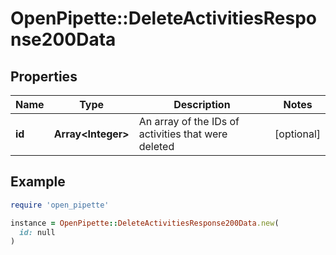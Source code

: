 # OpenPipette::DeleteActivitiesResponse200Data

## Properties

| Name | Type | Description | Notes |
| ---- | ---- | ----------- | ----- |
| **id** | **Array&lt;Integer&gt;** | An array of the IDs of activities that were deleted | [optional] |

## Example

```ruby
require 'open_pipette'

instance = OpenPipette::DeleteActivitiesResponse200Data.new(
  id: null
)
```

